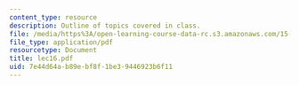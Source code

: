 ```yaml
---
content_type: resource
description: Outline of topics covered in class.
file: /media/https%3A/open-learning-course-data-rc.s3.amazonaws.com/15-024-applied-economics-for-managers-summer-2004/7e44d64ab89ebf8f1be39446923b6f11_lec16.pdf
file_type: application/pdf
resourcetype: Document
title: lec16.pdf
uid: 7e44d64a-b89e-bf8f-1be3-9446923b6f11
---
```

